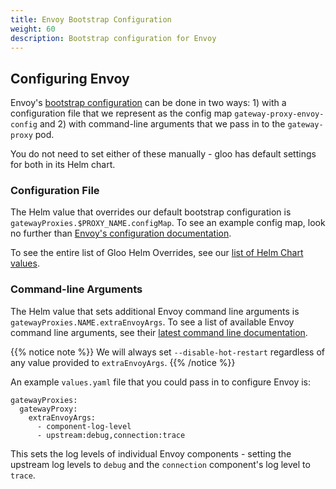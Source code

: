 ```yaml
---
title: Envoy Bootstrap Configuration
weight: 60
description: Bootstrap configuration for Envoy
---
```


## Configuring Envoy

Envoy's [bootstrap configuration](https://www.envoyproxy.io/docs/envoy/latest/configuration/overview/v2_overview#bootstrap-configuration)
can be done in two ways: 1) with a configuration file that we represent as the config map `gateway-proxy-envoy-config`
and 2) with command-line arguments that we pass in to the `gateway-proxy` pod.

You do not need to set either of these manually - gloo has default settings for both in its Helm chart.

### Configuration File

The Helm value that overrides our default bootstrap configuration is `gatewayProxies.$PROXY_NAME.configMap`. To see an example config map, look no further than [Envoy's configuration documentation](https://www.envoyproxy.io/docs/envoy/latest/configuration/overview/v2_overview#bootstrap-configuration).

To see the entire list of Gloo Helm Overrides, see our [list of Helm Chart values](../../installation/gateway/kubernetes/#list-of-gloo-helm-chart-values).

### Command-line Arguments

The Helm value that sets additional Envoy command line arguments is `gatewayProxies.NAME.extraEnvoyArgs`. 
To see a list of available Envoy command line arguments, see their [latest command line documentation](https://www.envoyproxy.io/docs/envoy/latest/operations/cli).

{{% notice note %}}
We will always set `--disable-hot-restart` regardless of any value provided to `extraEnvoyArgs`.
{{% /notice %}}

An example `values.yaml` file that you could pass in to configure Envoy is:
```
gatewayProxies:
  gatewayProxy:
    extraEnvoyArgs:
      - component-log-level
      - upstream:debug,connection:trace
```

This sets the log levels of individual Envoy components - setting the upstream log levels to `debug`
and the `connection` component's log level to `trace`.

